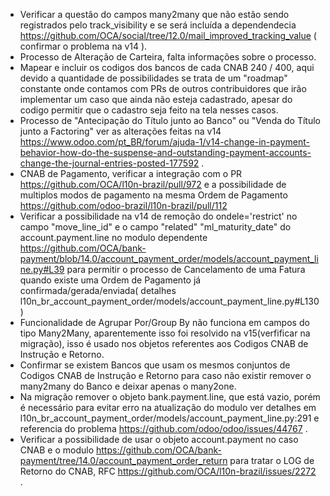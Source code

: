 - Verificar a questão do campos many2many que não estão sendo
  registrados pelo track_visibility e se será incluída a dependendecia
  <https://github.com/OCA/social/tree/12.0/mail_improved_tracking_value>
  ( confirmar o problema na v14 ).
- Processo de Alteração de Carteira, falta informações sobre o processo.
- Mapear e incluir os codigos dos bancos de cada CNAB 240 / 400, aqui
  devido a quantidade de possibilidades se trata de um "roadmap"
  constante onde contamos com PRs de outros contribuidores que irão
  implementar um caso que ainda não esteja cadastrado, apesar do codigo
  permitir que o cadastro seja feito na tela nesses casos.
- Processo de "Antecipação do Título junto ao Banco" ou "Venda do Título
  junto a Factoring" ver as alterações feitas na v14
  <https://www.odoo.com/pt_BR/forum/ajuda-1/v14-change-in-payment-behavior-how-do-the-suspense-and-outstanding-payment-accounts-change-the-journal-entries-posted-177592>
  .
- CNAB de Pagamento, verificar a integração com o PR
  <https://github.com/OCA/l10n-brazil/pull/972> e a possibilidade de
  multiplos modos de pagamento na mesma Ordem de Pagamento
  <https://github.com/odoo-brazil/l10n-brazil/pull/112>
- Verificar a possibilidade na v14 de remoção do ondele='restrict' no
  campo "move_line_id" e o campo "related" "ml_maturity_date" do
  account.payment.line no modulo dependente
  <https://github.com/OCA/bank-payment/blob/14.0/account_payment_order/models/account_payment_line.py#L39>
  para permitir o processo de Cancelamento de uma Fatura quando existe
  uma Ordem de Pagamento já confirmada/gerada/enviada( detalhes
  l10n_br_account_payment_order/models/account_payment_line.py#L130 )
- Funcionalidade de Agrupar Por/Group By não funciona em campos do tipo
  Many2Many, aparentemente isso foi resolvido na v15(verfificar na
  migração), isso é usado nos objetos referentes aos Codigos CNAB de
  Instrução e Retorno.
- Confirmar se existem Bancos que usam os mesmos conjuntos de Codigos
  CNAB de Instrução e Retorno para caso não existir remover o many2many
  do Banco e deixar apenas o many2one.
- Na migração remover o objeto bank.payment.line, que está vazio, porém
  é necessário para evitar erro na atualização do modulo ver detalhes em
  l10n_br_account_payment_order/models/account_payment_line.py:291 e
  referencia do problema <https://github.com/odoo/odoo/issues/44767> .
- Verificar a possibilidade de usar o objeto account.payment no caso
  CNAB e o modulo
  <https://github.com/OCA/bank-payment/tree/14.0/account_payment_order_return>
  para tratar o LOG de Retorno do CNAB, RFC
  <https://github.com/OCA/l10n-brazil/issues/2272> .
